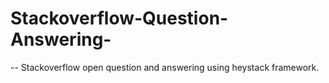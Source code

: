 # Stackoverflow-Question-Answering-
-- Stackoverflow open question and answering using heystack framework.
